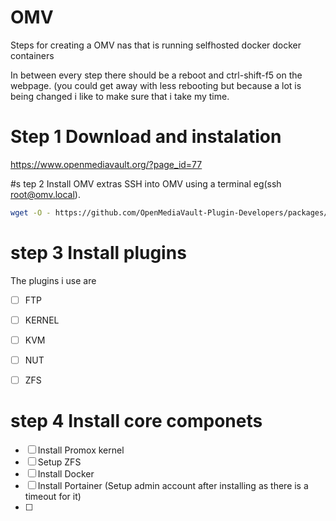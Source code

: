 # OMV
Steps for creating a OMV nas that is running selfhosted docker docker containers

In between every step there should be a reboot and ctrl-shift-f5 on the webpage.
(you could get away with less rebooting but because a lot is being changed i like to make sure that i take my time.


# Step 1 Download and instalation
https://www.openmediavault.org/?page_id=77

#s tep 2 Install OMV extras
SSH into OMV using a terminal eg(ssh root@omv.local).

```sh
wget -O - https://github.com/OpenMediaVault-Plugin-Developers/packages/raw/master/install | bash
```
# step 3 Install plugins
The plugins i use are

- [ ] FTP
- [ ] KERNEL
- [ ] KVM
- [ ] NUT
- [ ] ZFS


# step 4 Install core componets

- [ ] Install Promox kernel
- [ ] Setup ZFS
- [ ] Install Docker
- [ ] Install Portainer (Setup admin account after installing as there is a timeout for it)
- [ ] 

